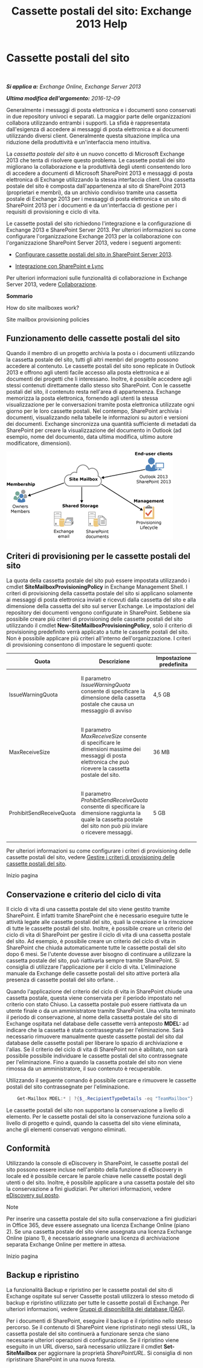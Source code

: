 ﻿---
title: 'Cassette postali del sito: Exchange 2013 Help'
TOCTitle: Cassette postali del sito
ms:assetid: 2c4393f4-d274-4e6c-bd09-9577e68c5a33
ms:mtpsurl: https://technet.microsoft.com/it-it/library/JJ150499(v=EXCHG.150)
ms:contentKeyID: 50480310
ms.date: 05/22/2018
mtps_version: v=EXCHG.150
ms.translationtype: MT
---

# Cassette postali del sito

 

_**Si applica a:** Exchange Online, Exchange Server 2013_

_**Ultima modifica dell'argomento:** 2016-12-09_

Generalmente i messaggi di posta elettronica e i documenti sono conservati in due repository univoci e separati. La maggior parte delle organizzazioni collabora utilizzando entrambi i supporti. La sfida è rappresentata dall'esigenza di accedere ai messaggi di posta elettronica e ai documenti utilizzando diversi client. Generalmente questa situazione implica una riduzione della produttività e un'interfaccia meno intuitiva.

La *cassetta postale del sito* è un nuovo concetto di Microsoft Exchange 2013 che tenta di risolvere questo problema. Le cassette postali dei sito migliorano la collaborazione e la produttività degli utenti consentendo loro di accedere a documenti di Microsoft SharePoint 2013 e messaggi di posta elettronica di Exchange utilizzando la stessa interfaccia client. Una cassetta postale del sito è composta dall'appartenenza al sito di SharePoint 2013 (proprietari e membri), da un archivio condiviso tramite una cassetta postale di Exchange 2013 per i messaggi di posta elettronica e un sito di SharePoint 2013 per i documenti e da un'interfaccia di gestione per i requisiti di provisioning e ciclo di vita.

Le cassette postali del sito richiedono l'integrazione e la configurazione di Exchange 2013 e SharePoint Server 2013. Per ulteriori informazioni su come configurare l'organizzazione Exchange 2013 per la collaborazione con l'organizzazione SharePoint Server 2013, vedere i seguenti argomenti:

  - [Configurare cassette postali del sito in SharePoint Server 2013](https://go.microsoft.com/fwlink/p/?linkid=258264).

  - [Integrazione con SharePoint e Lync](integration-with-sharepoint-and-lync-exchange-2013-help.md)

Per ulteriori informazioni sulle funzionalità di collaborazione in Exchange Server 2013, vedere [Collaborazione](collaboration-exchange-2013-help.md).

**Sommario**

How do site mailboxes work?

Site mailbox provisioning policies

## Funzionamento delle cassette postali del sito

Quando il membro di un progetto archivia la posta o i documenti utilizzando la cassetta postale del sito, tutti gli altri membri del progetto possono accedere al contenuto. Le cassette postali del sito sono replicate in Outlook 2013 e offrono agli utenti facile accesso alla posta elettronica e ai documenti dei progetti che li interessano. Inoltre, è possibile accedere agli stessi contenuti direttamente dallo stesso sito SharePoint. Con le cassette postali del sito, il contenuto resta nell'area di appartenenza. Exchange memorizza la posta elettronica, fornendo agli utenti la stessa visualizzazione per le conversazioni tramite posta elettronica utilizzate ogni giorno per le loro cassette postali. Nel contempo, SharePoint archivia i documenti, visualizzando nella tabelle le informazioni su autori e versioni dei documenti. Exchange sincronizza una quantità sufficiente di metadati da SharePoint per creare la visualizzazione del documento in Outlook (ad esempio, nome del documento, data ultima modifica, ultimo autore modificatore, dimensioni).

![Diagramma di archiviazione e utilizzo delle cassette postali del sito](images/JJ150499.b98be571-d2e0-4ebd-9fe2-440a14e91e35(EXCHG.150).gif "Diagramma di archiviazione e utilizzo delle cassette postali del sito")

## Criteri di provisioning per le cassette postali del sito

La quota della cassetta postale del sito può essere impostata utilizzando i cmdlet **SiteMailboxProvisioningPolicy** in Exchange Management Shell. I criteri di provisioning della cassetta postale del sito si applicano solamente ai messaggi di posta elettronica inviati e ricevuti dalla cassetta del sito e alla dimensione della cassetta del sito sul server Exchange. Le impostazioni del repository dei documenti vengono configurate in SharePoint. Sebbene sia possibile creare più criteri di provisioning delle cassette postali del sito utilizzando il cmdlet **New-SiteMailboxProvisioningPolicy**, solo il criterio di provisioning predefinito verrà applicato a tutte le cassette postali del sito. Non è possibile applicare più criteri all'interno dell'organizzazione. I criteri di provisioning consentono di impostare le seguenti quote:


<table>
<colgroup>
<col style="width: 33%" />
<col style="width: 33%" />
<col style="width: 33%" />
</colgroup>
<thead>
<tr class="header">
<th>Quota</th>
<th>Descrizione</th>
<th>Impostazione predefinita</th>
</tr>
</thead>
<tbody>
<tr class="odd">
<td><p>IssueWarningQuota</p></td>
<td><p>Il parametro <em>IssueWarningQuota</em> consente di specificare la dimensione della cassetta postale che causa un messaggio di avviso</p></td>
<td><p>4,5 GB</p></td>
</tr>
<tr class="even">
<td><p>MaxReceiveSize</p></td>
<td><p>Il parametro <em>MaxReceiveSize</em> consente di specificare le dimensioni massime dei messaggi di posta elettronica che può ricevere la cassetta postale del sito.</p></td>
<td><p>36 MB</p></td>
</tr>
<tr class="odd">
<td><p>ProhibitSendReceiveQuota</p></td>
<td><p>Il parametro <em>ProhibitSendReceiveQuota</em> consente di specificare la dimensione raggiunta la quale la cassetta postale del sito non può più inviare o ricevere messaggi.</p></td>
<td><p>5 GB</p></td>
</tr>
</tbody>
</table>


Per ulteriori informazioni su come configurare i criteri di provisioning delle cassette postali del sito, vedere [Gestire i criteri di provisioning delle cassette postali del sito](manage-site-mailbox-provisioning-policies-exchange-2013-help.md).

Inizio pagina

## Conservazione e criterio del ciclo di vita

Il ciclo di vita di una cassetta postale del sito viene gestito tramite SharePoint. È infatti tramite SharePoint che è necessario eseguire tutte le attività legate alle cassette postali del sito, quali la creazione e la rimozione di tutte le cassette postali del sito. Inoltre, è possibile creare un criterio del ciclo di vita di SharePoint per gestire il ciclo di vita di una cassetta postale del sito. Ad esempio, è possibile creare un criterio del ciclo di vita in SharePoint che chiuda automaticamente tutte le cassette postali del sito dopo 6 mesi. Se l'utente dovesse aver bisogno di continuare a utilizzare la cassetta postale del sito, può riattivarla sempre tramite SharePoint. Si consiglia di utilizzare l'applicazione per il ciclo di vita. L'eliminazione manuale da Exchange delle cassette postali del sito attive porterà alla presenza di cassette postali del sito orfane. .

Quando l'applicazione del criterio del ciclo di vita in SharePoint chiude una cassetta postale, questa viene conservata per il periodo impostato nel criterio con stato Chiuso. La cassetta postale può essere riattivata da un utente finale o da un amministratore tramite SharePoint. Una volta terminato il periodo di conservazione, al nome della cassetta postale del sito di Exchange ospitata nel database delle cassette verrà anteposto **MDEL:**  ad indicare che la cassetta è stata contrassegnata per l'eliminazione. Sarà necessario rimuovere manualmente queste cassette postali del sito dal database delle cassette postali per liberare lo spazio di archiviazione e l'alias. Se il criterio del ciclo di vita di SharePoint non è abilitato, non sarà possibile possibile individuare le cassette postali del sito contrassegnate per l'eliminazione. Fino a quando la cassetta postale del sito non viene rimossa da un amministratore, il suo contenuto è recuperabile.

Utilizzando il seguente comando è possibile cercare e rimuovere le cassette postali del sito contrassegnate per l'eliminazione.

```powershell
    Get-Mailbox MDEL:* | ?{$_.RecipientTypeDetails -eq "TeamMailbox"} | Remove-Mailbox -Confirm:$false
```

Le cassette postali del sito non supportano la conservazione a livello di elemento. Per le cassette postali del sito la conservazione funziona solo a livello di progetto e quindi, quando la cassetta del sito viene eliminata, anche gli elementi conservati vengono eliminati.

## Conformità

Utilizzando la console di eDiscovery in SharePoint, le cassette postali del sito possono essere incluse nell'ambito della funzione di eDiscovery in locale ed è possibile cercare le parole chiave nelle cassette postali degli utenti o del sito. Inoltre, è possibile applicare a una cassetta postale del sito la conservazione a fini giudiziari. Per ulteriori informazioni, vedere [eDiscovery sul posto](https://docs.microsoft.com/it-it/exchange/security-and-compliance/in-place-ediscovery/in-place-ediscovery).


> [!NOTE]
> Per inserire una cassetta postale del sito sulla conservazione a fini giudiziari in Office 365, deve essere assegnato una licenza Exchange Online (piano 2). Se una cassetta postale del sito viene assegnata una licenza Exchange Online (piano 1), è necessario assegnarlo una licenza di archiviazione separata Exchange Online per mettere in attesa.



Inizio pagina

## Backup e ripristino

La funzionalità Backup e ripristino per le cassette postali del sito di Exchange ospitate sul server Cassette postali utilizzerà lo stesso metodo di backup e ripristino utilizzato per tutte le cassette postali di Exchange. Per ulteriori informazioni, vedere [Gruppi di disponibilità dei database (DAG)](database-availability-groups-dags-exchange-2013-help.md).

Per i documenti di SharePoint, eseguire il backup e il ripristino nello stesso percorso. Se il contenuto di SharePoint viene ripristinato negli stessi URL, la cassetta postale del sito continuerà a funzionare senza che siano necessarie ulteriori operazioni di configurazione. Se il ripristino viene eseguito in un URL diverso, sarà necessario utilizzare il cmdlet **Set-SiteMailbox** per aggiornare la proprietà *SharePointURL*. Si consiglia di non ripristinare SharePoint in una nuova foresta.

